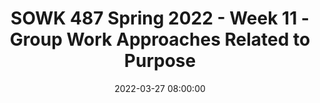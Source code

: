 ---
layout: single_presentation
name: sowk-487-spring-2022-week-11-group-work-approaches-related-to-purpose.md
title: "SOWK 487 Spring 2022 - Week 11 - Group Work Approaches Related to Purpose"
date:  2022-03-27 08:00:00
presentation_id: IRxHt9
permalink: /presentations/IRxHt9/
redirect_from:
  - /presentations/IRxHt9/sowk-487-spring-2022-week-11-group-work-approaches-related-to-purpose
slides: 
  - slide_name: deck-8110-large-0.jpeg
    slide_text: >
      <p>APPROACHES RELATED TO PURPOSE FOR GROUP WORK SOWK 487 - Theories of Practice II Heritage University Spring 2022
      Jacob Campbell, LICSW Ph.D. Candidate Photo by John Price on Unsplash</p>
      
  - slide_name: deck-8110-large-1.jpeg
    slide_text: >
      <p>A RISK AND PROTECTIVE FACTOR SCULPTURE
      Protective Factors Target
      Risk Factors Jacob Campbell at Heritage University for SOWK 487 Spring 2022
      (Hawkins &amp; Catalano, 2004)</p>
      
  - slide_name: deck-8110-large-2.jpeg
    slide_text: >
      <p>WEEK 11 AGENDA FOCUS ON GROUP WORK BY PURPOSE
      Psychoeducational groups Public Health Framework Other prevention frameworks and models Designing a school-based intervention
      Jacob Campbell at Heritage University for SOWK 487 Spring 2022</p>
      
  - slide_name: deck-8110-large-3.jpeg
    slide_text: >
      <p>GROUP WORK APPROACHES YOUR READINGS FOR THIS WEEK
      Root (2017) Chapter 10 Psychoeducational Groups
      Psychoeducation Groups
      Jacob Campbell at Heritage University for SOWK 487 Spring 2022
      Prevention Groups
      Marsiglia and Kiehne (2017) Chapter 11 Social work with groups and drug abuse prevention with youth: Rich history and untapped potential</p>
      
  - slide_name: deck-8110-large-4.jpeg
    slide_text: >
      <p>TEACHING AND DELIVERING INFORMATION PRINCIPALS FOR EFFECTIVE PSYCHOEDUCATIONAL GROUPS
      Selecting optimum methods for delivering information based on participant factors Demonstrating the meaningfulness of material among group members Creating opportunities for group members to integrate new information with existing knowledge and skills; Encouraging retention of new information by doing
      Jacob Campbell at Heritage University for SOWK 487 Spring 2022
      (Roots, 2017)</p>
      
  - slide_name: deck-8110-large-5.jpeg
    slide_text: >
      <p>ABILITIES IN FACILITATORS LEADERSHIP PRACTICES NECESSARY
      Education on preparing and delivering
      Supervision
      Capacity to self-re lect Normalizing without essentializing
      Knowledge of Group Process f
      Jacob Campbell at Heritage University for SOWK 487 Spring 2022
      Interpersonal practice skills
      Connection with group
      (Roots, 2017)</p>
      
  - slide_name: deck-8110-large-6.jpeg
    slide_text: >
      <p>VER SES
      RESPONSIVE GROUPS
      STRUCTURED Manualized
      Process-Oriented
      Integration of both processes
      Jacob Campbell at Heritage University for SOWK 487 Spring 2022
      (Roots, 2017)</p>
      
  - slide_name: deck-8110-large-7.jpeg
    slide_text: >
      <p>PUBLIC HEALTH FRAMEWORK KEY IDEAS
      De ining the Target Understanding Risk and Protection Interrupting Risk and Building Protection Assessing the E ectiveness of Prevention
      ff
      f
      Jacob Campbell at Heritage University for SOWK 487 Spring 2022</p>
      
  - slide_name: deck-8110-large-8.jpeg
    slide_text: >
      <p>Pasco Discovery Coalition - Logic Model Consequences
      (Short-term and Longterm Outcomes)
      Consumption
      Intervening Variables
      term outcomes)
      (Including R/P Factors)
      (Long-term/Short-
      Current &amp; Problem Drinking (HYS R/P)
      Alcohol Laws:
      Youth Delinquency (HYS/JJ Perception of Enforcement)
      Interactions with antisocial peers (10th
      grade)
      Underage and Problem/Heavy Drinking (10th grade)
      Any Underage Drinking
      (10th grade 30-day use)
      (Enforcement; Penalties; Regulations; Perception)
      Alcohol Availability: (Social Access)
      Community Norms Perception of Risk Perception of Harm (HYS R/P factors)
      Poor Family Management: (Cultural &amp; Social Norm)
      Extreme Economic Deprivation
      Jacob Campbell at Heritage University for SOWK 487 Spring 2022
      Local Conditions and Contributing Factors
      Strategies &amp; Local Implementation
      Primary source from family, friends
      PDC Annual Key Leader Contract Services
      Underage Drinking parties common Youth Fighting Weapon Carrying Alcohol Access/Availability Understanding local laws &amp; policies
      Teenage drinking common Friends Use Drugs Academic Failure
      Family Management (Unsure of community laws and policies)
      Provide Informational Meetings Community Café s Town Halls
      Law enforcement policy modification
      Lifeskills Youth Leadership/Clubs (Mentoring, After School &amp; Faith-based)
      Parenting Wisely Incredible Years Love &amp; Logic
      Evaluation Plan
      Coalition:
      Annual Coalition Survey Sustainability Documentation
      Public Awareness:
      Process measures; Community Profile Survey; Managing for Parents of Young Children surveys
      Environmental Strategies:
      Process measures and/or community survey; HYS
      Prevention/ Intervention Services: Program pre/post; Family Norms
      Direct Services: outcome measures; Managing for Parents of Young Children; HYS</p>
      
  - slide_name: deck-8110-large-9.jpeg
    slide_text: >
      <p>DBHR CPWI FRAMEWORK A REPEATING PROCESS
      Evaluation g n i d l
      i u B y
      p a C
      t i ac
      Implementation Planing
      Assessment Getting Started
      Jacob Campbell at Heritage University for SOWK 487 Spring 2022</p>
      
  - slide_name: deck-8110-large-10.jpeg
    slide_text: >
      <p>UNIVERSAL VS SELECTIVE PREVENTION GROUPS
      Universal Selective
      Jacob Campbell at Heritage University for SOWK 487 Spring 2022
      (Marsiglia &amp; Kiehne, 2017)</p>
      
  - slide_name: deck-8110-large-11.jpeg
    slide_text: >
      <p>UNIVERSAL VS SELECTIVE Selective Universal
      Person-Environment Fit
      Groups using cognitive behavioral approach to improve person in the environment it
      Human Development
      Interventions should be built on research-based knowledge of human development
      Culturally Competent Practice
      Cultural Humility
      f
      Jacob Campbell at Heritage University for SOWK 487 Spring 2022
      PREVENTION GROUPS
      Indicated which are focused on needs that have been demonstrated or require a higher level of support
      (Marsiglia &amp; Kiehne, 2017)</p>
      
  - slide_name: deck-8110-large-12.jpeg
    slide_text: >
      <p>PBIS PYRAMID MULTI-TIERED SYSTEMS OF SUPPORT
      TIER 3
      TIER 2
      TIER 1
      Jacob Campbell at Heritage University for SOWK 487 Spring 2022
      Targeted &amp; Intensive Individual 3-5% Selected Groups 10-20%
      Universal 75-85%</p>
      
  - slide_name: deck-8110-large-13.jpeg
    slide_text: >
      <p>PLAN A SCHOOL BASED INTERVENTION HOW WOULD YOU GET STARTED?
      De ining the Target Understanding Risking and Protection Interrupting Risk and Building Protection Assessing the E ectiveness of Prevention ff
      f
      Jacob Campbell at Heritage University for SOWK 487 Spring 2022</p>
      
  - slide_name: deck-8110-large-14.jpeg
    slide_text: >
      <p>PLAN A SCHOOL BASED INTERVENTION HOW WOULD YOU GET STARTED?
      Mutual Aid Cognitive Behavioral Group Work Self-Help or Support Psychoeducation Prevention Group Jacob Campbell at Heritage University for SOWK 487 Spring 2022</p>
      
  - slide_name: deck-8110-large-15.jpeg
    slide_text: >
      <p>IMPLEMENT IT Jacob Campbell at Heritage University for SOWK 487 Spring 2022</p>
      
presentation_description: >
  <p>Week 11’s focused on two types of groups and relating them to the task they are attempting to address. In this week’s readings, Root (2017) explains some of the considerations around psychoeducational groups, and Marshiglia and Kiehne (2017) dive into an example of prevention groups. The agenda for class today includes the following:</p>
  <ul>
  <li>Psychoeducational groups</li>
  <li>Public Health Framework</li>
  <li>Other prevention frameworks and models</li>
  <li>Designing a school-based intervention</li>
  </ul>
  <p><strong>Reference</strong></p>
  <p>Root, J. (2017). Chapter 10 - Psychoeducational groups. In C. D. Garvin, L. M. Gutierrez, &amp; M. J. Galinsky <em>Handbook of Social Work with Groups</em> (pp. 171-185). The Guilford Press.</p>
  <p>Marsiglia, F. F., &amp; Kiehne, E. (2017). Chapter 11 - Social work with groups and drug abuse prevention with youth: Rich history and untapped potential. In C. D. Garvin, L. M. Gutierrez, &amp; M. J. Galinsky <em>Handbook of Social Work with Groups</em> (pp. 186-200). The Guilford Press.</p>
  
downloadable_slides: deck-8110.pdf
slides_count: 16
header:
  teaser: deck-8110-thumb-0.jpeg
presentation_video:
location: "Heritage University"
tags:
  - Heritage University
  - BASW Program
  - SOWK 487w
---